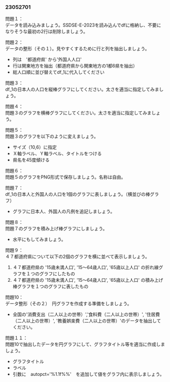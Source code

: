 ### 23052701

問題１：  
データを読み込みましょう。SSDSE-E-2023を読み込んでdfに格納し、不要になりそうな最初の2行は削除しましょう。

問題２：  
データの整形（その１）。見やすくするために行と列を抽出しましょう。
- 列は　'都道府県' から'外国人人口'　
- 行は関東地方を抽出（都道府県から関東地方の1都6県を抽出）　
- 総人口順に並び替えてdf_1に代入してください

問題３：  
df_1の日本人の人口を縦棒グラフにしてください。太さを適当に指定してみましょう。

問題４：  
問題３のグラフを横棒グラフにしてください。太さを適当に指定してみましょう。

問題５：  
問題３のグラフを以下のように変えましょう。
- サイズ（10,6）に指定
- Ｘ軸ラベル、Ｙ軸ラベル、タイトルをつける
- 県名を45度傾ける

問題６：  
問題５のグラフをPNG形式で保存しましょう。名称は自由。

問題７：  
df_1の日本人と外国人の人口を1個のグラフに表しましょう。（横並びの棒グラフ）
- グラフに日本人、外国人の凡例を追記しましょう。

問題８：  
問題７のグラフを積み上げ棒グラフにしましょう。
- 水平にもしてみましょう。
       
問題９：  
４７都道府県について以下の2個のグラフを横に並べて表示しましょう。
1. ４７都道府県の '15歳未満人口', '15～64歳人口', '65歳以上人口' の折れ線グラフを１つのグラフにしたもの
2. ４７都道府県の '15歳未満人口', '15～64歳人口', '65歳以上人口' の積み上げ棒グラフを１つのグラフに表したもの
  
問題10：  
データ整形（その２）　円グラフを作成する準備をしましょう。　
- 全国の'消費支出（二人以上の世帯）','食料費（二人以上の世帯）', '住居費（二人以上の世帯）', '教養娯楽費（二人以上の世帯）'のデータを抽出してください。 
 
問題１１：  
問題10で抽出したデータを円グラフにして、グラフタイトル等を適当に作成しましょう。
- グラフタイトル
- ラベル
- 引数に　autopct='%1.1f%%'　を追加して値をグラフ内に表示しましょう。